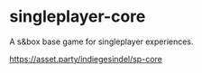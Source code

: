 # singleplayer-core
A s&amp;box base game for singleplayer experiences.

https://asset.party/indiegesindel/sp-core

